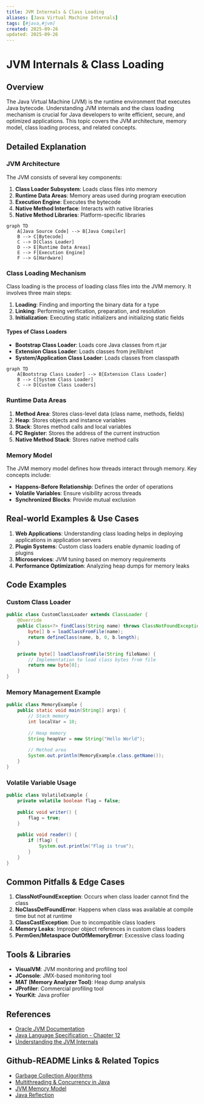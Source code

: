 ```yaml
---
title: JVM Internals & Class Loading
aliases: [Java Virtual Machine Internals]
tags: [#java,#jvm]
created: 2025-09-26
updated: 2025-09-26
---
```


# JVM Internals & Class Loading

## Overview

The Java Virtual Machine (JVM) is the runtime environment that executes Java bytecode. Understanding JVM internals and the class loading mechanism is crucial for Java developers to write efficient, secure, and optimized applications. This topic covers the JVM architecture, memory model, class loading process, and related concepts.

## Detailed Explanation

### JVM Architecture

The JVM consists of several key components:

1. **Class Loader Subsystem**: Loads class files into memory
2. **Runtime Data Areas**: Memory areas used during program execution
3. **Execution Engine**: Executes the bytecode
4. **Native Method Interface**: Interacts with native libraries
5. **Native Method Libraries**: Platform-specific libraries

```mermaid
graph TD
    A[Java Source Code] --> B[Java Compiler]
    B --> C[Bytecode]
    C --> D[Class Loader]
    D --> E[Runtime Data Areas]
    E --> F[Execution Engine]
    F --> G[Hardware]
```

### Class Loading Mechanism

Class loading is the process of loading class files into the JVM memory. It involves three main steps:

1. **Loading**: Finding and importing the binary data for a type
2. **Linking**: Performing verification, preparation, and resolution
3. **Initialization**: Executing static initializers and initializing static fields

#### Types of Class Loaders

- **Bootstrap Class Loader**: Loads core Java classes from rt.jar
- **Extension Class Loader**: Loads classes from jre/lib/ext
- **System/Application Class Loader**: Loads classes from classpath

```mermaid
graph TD
    A[Bootstrap Class Loader] --> B[Extension Class Loader]
    B --> C[System Class Loader]
    C --> D[Custom Class Loaders]
```

### Runtime Data Areas

1. **Method Area**: Stores class-level data (class name, methods, fields)
2. **Heap**: Stores objects and instance variables
3. **Stack**: Stores method calls and local variables
4. **PC Register**: Stores the address of the current instruction
5. **Native Method Stack**: Stores native method calls

### Memory Model

The JVM memory model defines how threads interact through memory. Key concepts include:

- **Happens-Before Relationship**: Defines the order of operations
- **Volatile Variables**: Ensure visibility across threads
- **Synchronized Blocks**: Provide mutual exclusion

## Real-world Examples & Use Cases

1. **Web Applications**: Understanding class loading helps in deploying applications in application servers
2. **Plugin Systems**: Custom class loaders enable dynamic loading of plugins
3. **Microservices**: JVM tuning based on memory requirements
4. **Performance Optimization**: Analyzing heap dumps for memory leaks

## Code Examples

### Custom Class Loader

```java
public class CustomClassLoader extends ClassLoader {
    @Override
    public Class<?> findClass(String name) throws ClassNotFoundException {
        byte[] b = loadClassFromFile(name);
        return defineClass(name, b, 0, b.length);
    }

    private byte[] loadClassFromFile(String fileName) {
        // Implementation to load class bytes from file
        return new byte[0];
    }
}
```

### Memory Management Example

```java
public class MemoryExample {
    public static void main(String[] args) {
        // Stack memory
        int localVar = 10;
        
        // Heap memory
        String heapVar = new String("Hello World");
        
        // Method area
        System.out.println(MemoryExample.class.getName());
    }
}
```

### Volatile Variable Usage

```java
public class VolatileExample {
    private volatile boolean flag = false;
    
    public void writer() {
        flag = true;
    }
    
    public void reader() {
        if (flag) {
            System.out.println("Flag is true");
        }
    }
}
```

## Common Pitfalls & Edge Cases

1. **ClassNotFoundException**: Occurs when class loader cannot find the class
2. **NoClassDefFoundError**: Happens when class was available at compile time but not at runtime
3. **ClassCastException**: Due to incompatible class loaders
4. **Memory Leaks**: Improper object references in custom class loaders
5. **PermGen/Metaspace OutOfMemoryError**: Excessive class loading

## Tools & Libraries

- **VisualVM**: JVM monitoring and profiling tool
- **JConsole**: JMX-based monitoring tool
- **MAT (Memory Analyzer Tool)**: Heap dump analysis
- **JProfiler**: Commercial profiling tool
- **YourKit**: Java profiler

## References

- [Oracle JVM Documentation](https://docs.oracle.com/javase/8/docs/technotes/guides/vm/)
- [Java Language Specification - Chapter 12](https://docs.oracle.com/javase/specs/jls/se8/html/jls-12.html)
- [Understanding the JVM Internals](https://www.oracle.com/technetwork/java/javase/tech/index-jsp-140228.html)

## Github-README Links & Related Topics

- [Garbage Collection Algorithms](garbage-collection-algorithms/)
- [Multithreading & Concurrency in Java](multithreading-concurrency-in-java/)
- [JVM Memory Model](jvm-memory-model/)
- [Java Reflection](java-reflection/)
